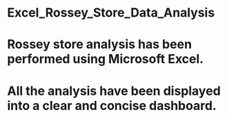 # Excel_Rossey_Store_Data_Analysis
# Rossey store analysis has been performed using Microsoft Excel. 
# All the analysis have been displayed into a clear and concise dashboard. 
